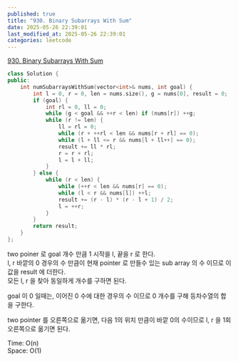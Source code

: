 ```yaml
---
published: true
title: "930. Binary Subarrays With Sum"
date: 2025-05-26 22:39:01
last_modified_at: 2025-05-26 22:39:01
categories: leetcode
---
```

[930. Binary Subarrays With Sum](https://leetcode.com/problems/binary-subarrays-with-sum/)
```cpp
class Solution {
public:
    int numSubarraysWithSum(vector<int>& nums, int goal) {
        int l = 0, r = 0, len = nums.size(), g = nums[0], result = 0;
        if (goal) {
            int rl = 0, ll = 0;
            while (g < goal && ++r < len) if (nums[r]) ++g;
            while (r != len) {
                ll = rl = 0;
                while (r + ++rl < len && nums[r + rl] == 0);
                while (l + ll <= r && nums[l + ll++] == 0);
                result += ll * rl;
                r = r + rl;
                l = l + ll;
            }
        } else {
            while (r < len) {
                while (++r < len && nums[r] == 0);
                while (l < r && nums[l]) ++l;
                result += (r - l) * (r - l + 1) / 2;
                l = ++r;
            }
        }
        return result;
    }
};
```
two poiner 로 goal 개수 만큼 1 시작을 l, 끝을 r 로 한다.  
l, r 바깥의 0 경우의 수 만큼이 현재 pointer 로 만들수 있는 sub array 의 수 이므로 이 값을 result 에 더한다.  
모든 l, r 을 찾아 동일하게 개수를 구하면 된다.

goal 이 0 일때는, 이어진 0 수에 대한 경우의 수 이므로 0 개수를 구해 등차수열의 합을 구한다.

two pointer 를 오른쪽으로 옮기면, 다음 1의 위치 만큼이 바깥 0의 수이므로 l, r 을 1회 오른쪽으로 옮기면 된다.

Time: O(n)  
Space: O(1)
